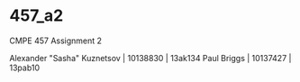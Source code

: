 # 457_a2
CMPE 457 Assignment 2

Alexander "Sasha" Kuznetsov | 10138830 | 13ak134
Paul Briggs | 10137427 | 13pab10
